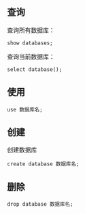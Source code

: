 ## 查询
查询所有数据库：
```mysql
show databases;
```
查询当前数据库：
```mysql
select database();
```

## 使用
```mysql
use 数据库名;
```

## 创建
创建数据库
```mysql
create database 数据库名;
```

## 删除
```mysql
drop database 数据库名;
```